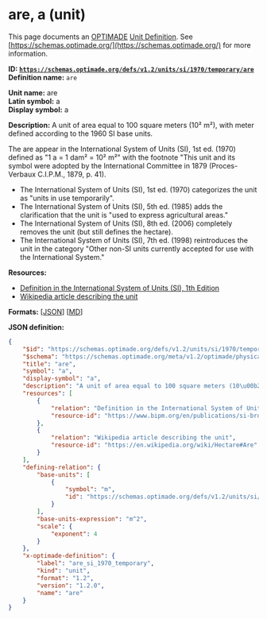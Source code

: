 # are, a (unit)

This page documents an [OPTIMADE](https://www.optimade.org/) [Unit Definition](https://schemas.optimade.org/#definitions). See [https://schemas.optimade.org/](https://schemas.optimade.org/) for more information.

**ID: [`https://schemas.optimade.org/defs/v1.2/units/si/1970/temporary/are`](https://schemas.optimade.org/defs/v1.2/units/si/1970/temporary/are.md)**  
**Definition name:** `are`

**Unit name:** are  
**Latin symbol:** a  
**Display symbol:** a  
  
**Description:** A unit of area equal to 100 square meters (10² m²), with meter defined according to the 1960 SI base units.

The are appear in the International System of Units (SI), 1st ed. (1970) defined as "1 a = 1 dam² = 10² m²" with the footnote "This unit and its symbol were adopted by the International Committee in 1879 (Proces-Verbaux C.I.P.M., 1879, p. 41).

- The International System of Units (SI), 1st ed. (1970) categorizes the unit as "units in use temporarily".
- The International System of Units (SI), 5th ed. (1985) adds the clarification that the unit is "used to express agricultural areas."
- The International System of Units (SI), 8th ed. (2006) completely removes the unit (but still defines the hectare).
- The International System of Units (SI), 7th ed. (1998) reintroduces the unit in the category "Other non-SI units currently accepted for use with the International System."

**Resources:**

- [Definition in the International System of Units (SI), 1th Edition](https://www.bipm.org/en/publications/si-brochure)
- [Wikipedia article describing the unit](https://en.wikipedia.org/wiki/Hectare#Are)


**Formats:** [[JSON](are.json)] [[MD](are.md)]

**JSON definition:**

``` json
{
    "$id": "https://schemas.optimade.org/defs/v1.2/units/si/1970/temporary/are",
    "$schema": "https://schemas.optimade.org/meta/v1.2/optimade/physical_unit_definition.json",
    "title": "are",
    "symbol": "a",
    "display-symbol": "a",
    "description": "A unit of area equal to 100 square meters (10\u00b2 m\u00b2), with meter defined according to the 1960 SI base units.\n\nThe are appear in the International System of Units (SI), 1st ed. (1970) defined as \"1 a = 1 dam\u00b2 = 10\u00b2 m\u00b2\" with the footnote \"This unit and its symbol were adopted by the International Committee in 1879 (Proces-Verbaux C.I.P.M., 1879, p. 41).\n\n- The International System of Units (SI), 1st ed. (1970) categorizes the unit as \"units in use temporarily\".\n- The International System of Units (SI), 5th ed. (1985) adds the clarification that the unit is \"used to express agricultural areas.\"\n- The International System of Units (SI), 8th ed. (2006) completely removes the unit (but still defines the hectare).\n- The International System of Units (SI), 7th ed. (1998) reintroduces the unit in the category \"Other non-SI units currently accepted for use with the International System.\"",
    "resources": [
        {
            "relation": "Definition in the International System of Units (SI), 1th Edition",
            "resource-id": "https://www.bipm.org/en/publications/si-brochure"
        },
        {
            "relation": "Wikipedia article describing the unit",
            "resource-id": "https://en.wikipedia.org/wiki/Hectare#Are"
        }
    ],
    "defining-relation": {
        "base-units": [
            {
                "symbol": "m",
                "id": "https://schemas.optimade.org/defs/v1.2/units/si/1960/base/metre"
            }
        ],
        "base-units-expression": "m^2",
        "scale": {
            "exponent": 4
        }
    },
    "x-optimade-definition": {
        "label": "are_si_1970_temporary",
        "kind": "unit",
        "format": "1.2",
        "version": "1.2.0",
        "name": "are"
    }
}
```